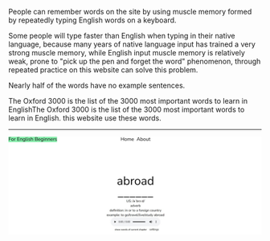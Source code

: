People can remember words on the site by using muscle memory formed by repeatedly typing English words on a keyboard.

Some people will type faster than English when typing in their native language, because many years of native language input has trained a very strong muscle memory, while English input muscle memory is relatively weak, prone to "pick up the pen and forget the word" phenomenon, through repeated practice on this website can solve this problem.

Nearly half of the words have no example sentences.

The Oxford 3000 is the list of the 3000 most important words to learn in EnglishThe Oxford 3000 is the list of the 3000 most important words to learn in English. this website use these words.

---

![alt text](webpageshot.jpg)

